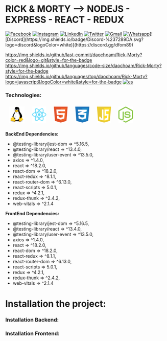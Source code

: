 # RICK & MORTY --> NODEJS - EXPRESS - REACT - REDUX
[![Facebook](https://img.shields.io/badge/Facebook-%231877F2.svg?logo=Facebook&logoColor=white)](https://facebook.com/dfom89) [![Instagram](https://img.shields.io/badge/Instagram-%23E4405F.svg?logo=Instagram&logoColor=white)](https://instagram.com/ing_daniel8a) [![LinkedIn](https://img.shields.io/badge/LinkedIn-%230077B5.svg?logo=linkedin&logoColor=white)](https://linkedin.com/in/dfom89) [![Twitter](https://img.shields.io/badge/Twitter-%231DA1F2.svg?logo=Twitter&logoColor=white)](https://twitter.com/dfom89) [![Gmail](https://img.shields.io/badge/Gmail-%23E4400F.svg?logo=Gmail&logoColor=white)](https://dfom89@gmail.com) 
[![Whatsapp](https://img.shields.io/badge/Whatsapp-%231DA1F2.svg?logo=Whatsapp&logoColor=white)](https://wa.me/573168704626/?text=Hola%20Ingeniero,%20me%20gustaria%20contarte,%20tengo%20un%20proyecto%20que%20te%20puede%20interesar.)[![Discord](https://img.shields.io/badge/Discord-%237289DA.svg?logo=discord&logoColor=white)](https://discord.gg/dfom89)

https://img.shields.io/github/last-commit/daochoam/Rick-Morty?color=red&logo=git&style=for-the-badge
https://img.shields.io/github/languages/code-size/daochoam/Rick-Morty?style=for-the-badge
https://img.shields.io/github/languages/top/daochoam/Rick-Morty?logo=javascript&logoColor=white&style=for-the-badge
[![es](https://img.shields.io/badge/lang-es-yellow.svg)](https://github.com/daochoam/RickMorty/blob/master/README.es.md)


### Technologies:

<div>
<a href="https://www.linux.org/" target="_blank"><img style="margin: 10px" src="https://raw.githubusercontent.com/daochoam/Data-Bases/main/icons/linux.svg" alt="Linux" height="50" /></a>
<a href="https://reactjs.org/" target="_blank"><img style="margin: 10px" src="https://raw.githubusercontent.com/daochoam/Data-Bases/main/icons/react.svg" alt="React" height="50" /></a>
<a href="https://en.wikipedia.org/wiki/HTML5" target="_blank"><img style="margin: 10px" src="https://raw.githubusercontent.com/daochoam/Data-Bases/main/icons/html.svg" alt="HTML5" height="50" /></a>
<a href="https://www.w3schools.com/css/" target="_blank"><img style="margin: 10px" src="https://raw.githubusercontent.com/daochoam/Data-Bases/main/icons/css.svg" alt="CSS3" height="50" /></a> 
<a href="https://www.javascript.com/" target="_blank"><img style="margin: 10px" src="https://raw.githubusercontent.com/daochoam/Data-Bases/main/icons/javascript.svg" alt="JavaScript" height="50" /></a>  
<a href="https://nodejs.org/" target="_blank"><img style="margin: 10px" src="https://raw.githubusercontent.com/daochoam/Data-Bases/main/icons/nodejs.svg" alt="Node.js" height="50" /></a>  
</div>

**BackEnd Dependencies:**
* @testing-library/jest-dom => ^5.16.5,
* @testing-library/react => ^13.4.0,
* @testing-library/user-event => ^13.5.0,
* axios => ^1.4.0,
* react => ^18.2.0,
* react-dom => ^18.2.0,
* react-redux => ^8.1.1,
* react-router-dom => ^6.13.0,
* react-scripts => 5.0.1,
* redux => ^4.2.1,
* redux-thunk => ^2.4.2,
* web-vitals => ^2.1.4

**FrontEnd Dependencies:**
* @testing-library/jest-dom => ^5.16.5,
* @testing-library/react => ^13.4.0,
* @testing-library/user-event => ^13.5.0,
* axios => ^1.4.0,
* react => ^18.2.0,
* react-dom => ^18.2.0,
* react-redux => ^8.1.1,
* react-router-dom => ^6.13.0,
* react-scripts => 5.0.1,
* redux => ^4.2.1,
* redux-thunk => ^2.4.2,
* web-vitals => ^2.1.4

# Installation the project:
### Installation Backend:
### Installation Frontend: